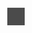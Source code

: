 ![](Notatki/Semestr%203/Podstawy%20telekomunikacji/Wykłady/Wykład%2013/Drawing%202024-01-17%2017.12.01.excalidraw.svg)